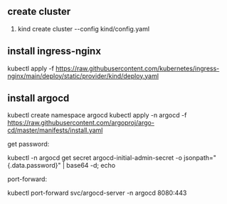 ## create cluster

1. kind create cluster --config kind/config.yaml

## install ingress-nginx

kubectl apply -f https://raw.githubusercontent.com/kubernetes/ingress-nginx/main/deploy/static/provider/kind/deploy.yaml

## install argocd

kubectl create namespace argocd
kubectl apply -n argocd -f https://raw.githubusercontent.com/argoproj/argo-cd/master/manifests/install.yaml

get password:

kubectl -n argocd get secret argocd-initial-admin-secret -o jsonpath="{.data.password}" | base64 -d; echo

port-forward:

kubectl port-forward svc/argocd-server -n argocd 8080:443
